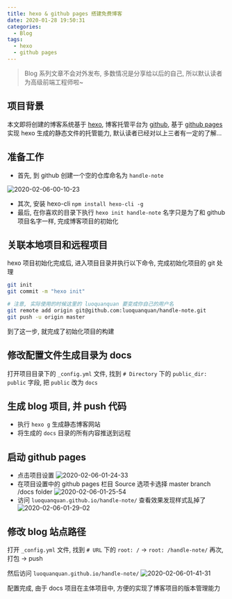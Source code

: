 ```yaml
---
title: hexo & github pages 搭建免费博客
date: 2020-01-28 19:50:31
categories:
  - Blog
tags:
  - hexo
  - github pages
---
```


> Blog 系列文章不会对外发布, 多数情况是分享给以后的自己, 所以默认读者为高级前端工程师啦~

## 项目背景

本文即将创建的博客系统基于 [hexo](https://hexo.io/), 博客托管平台为 [github](https://github.com/), 基于 [github pages](https://pages.github.com/) 实现 hexo 生成的静态文件的托管能力, 默认读者已经对以上三者有一定的了解...

## 准备工作

- 首先, 到 github 创建一个空的仓库命名为 `handle-note`

![2020-02-06-00-10-23](http://handle-note-img.niubishanshan.top/2020-02-06-00-10-23.png)

- 其次, 安装 hexo-cli `npm install hexo-cli -g`
- 最后, 在你喜欢的目录下执行 `hexo init handle-note` 名字只是为了和 github 项目名字一样, 完成博客项目的初始化

## 关联本地项目和远程项目

hexo 项目初始化完成后, 进入项目目录并执行以下命令, 完成初始化项目的 git 处理

```bash
git init
git commit -m "hexo init"

# 注意, 实际使用的时候这里的 luoquanquan 要变成你自己的用户名
git remote add origin git@github.com:luoquanquan/handle-note.git
git push -u origin master
```

到了这一步, 就完成了初始化项目的构建

## 修改配置文件生成目录为 docs

打开项目目录下的 `_config.yml` 文件, 找到 `# Directory` 下的 `public_dir: public` 字段, 把 `public` 改为 `docs`

## 生成 blog 项目, 并 push 代码

- 执行 `hexo g` 生成静态博客网站
- 将生成的 `docs` 目录的所有内容推送到远程

## 启动 github pages

- 点击项目设置
![2020-02-06-01-24-33](http://handle-note-img.niubishanshan.top/2020-02-06-01-24-33.png)
- 在项目设置中的 github pages 栏目 Source 选项卡选择 master branch /docs folder
![2020-02-06-01-25-54](http://handle-note-img.niubishanshan.top/2020-02-06-01-25-54.png)
- 访问  `luoquanquan.github.io/handle-note/` 查看效果发现样式乱掉了
![2020-02-06-01-29-02](http://handle-note-img.niubishanshan.top/2020-02-06-01-29-02.png)

## 修改 blog 站点路径

打开 `_config.yml` 文件, 找到 `# URL` 下的 `root: /` -> `root: /handle-note/`
再次, 打包 -> push

然后访问 `luoquanquan.github.io/handle-note/`
![2020-02-06-01-41-31](http://handle-note-img.niubishanshan.top/2020-02-06-01-41-31.png)

配置完成, 由于 docs 项目在主体项目中, 方便的实现了博客项目的版本管理能力
